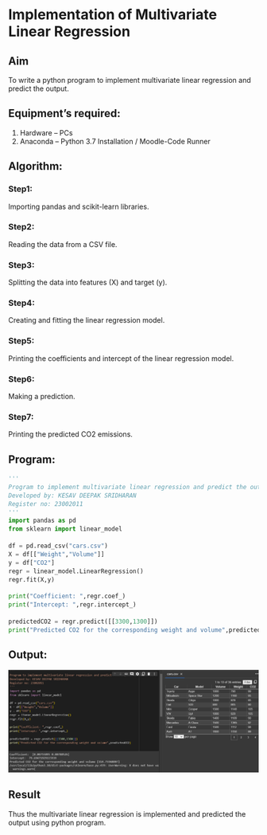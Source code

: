 # Implementation of Multivariate Linear Regression
## Aim
To write a python program to implement multivariate linear regression and predict the output.
## Equipment’s required:
1.	Hardware – PCs
2.	Anaconda – Python 3.7 Installation / Moodle-Code Runner
## Algorithm:
### Step1:
Importing pandas and scikit-learn libraries.
### Step2:
Reading the data from a CSV file.
### Step3:
Splitting the data into features (X) and target (y).
### Step4:
Creating and fitting the linear regression model.
### Step5:
Printing the coefficients and intercept of the linear regression model.
### Step6:
Making a prediction.
### Step7:
Printing the predicted CO2 emissions.
## Program:
```python
'''
Program to implement multivariate linear regression and predict the output
Developed by: KESAV DEEPAK SRIDHARAN
Register no: 23002011
'''
import pandas as pd
from sklearn import linear_model

df = pd.read_csv("cars.csv")
X = df[["Weight","Volume"]]
y = df["CO2"]
regr = linear_model.LinearRegression()
regr.fit(X,y)

print("Coefficient: ",regr.coef_)
print("Intercept: ",regr.intercept_)

predictedCO2 = regr.predict([[3300,1300]])
print("Predicted CO2 for the corresponding weight and volume",predictedCO2)
```
## Output:
![output](out.png)
## Result
Thus the multivariate linear regression is implemented and predicted the output using python program.